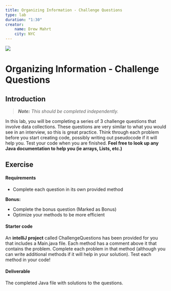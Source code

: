 ```yaml
---
title: Organizing Information - Challenge Questions
type: lab
duration: "1:30"
creator:
    name: Drew Mahrt
    city: NYC
---
```


![](https://ga-dash.s3.amazonaws.com/production/assets/logo-9f88ae6c9c3871690e33280fcf557f33.png)

# Organizing Information - Challenge Questions

## Introduction

> ***Note:*** _This should be completed independently._

In this lab, you will be completing a series of 3 challenge questions that involve data collections. These questions are very similar to what you would see in an interview, so this is great practice. Think through each problem before you start creating code, possibly writing out pseudocode if it will help you. Test your code when you are finished. **Feel free to look up any Java documentation to help you (ie arrays, Lists, etc.)**

## Exercise

#### Requirements

- Complete each question in its own provided method

**Bonus:**
- Complete the bonus question (Marked as Bonus)
- Optimize your methods to be more efficient

#### Starter code

An **intelliJ project** called ChallengeQuestions has been provided for you that includes a Main.java file. Each method has a comment above it that contains the problem. Complete each problem in that method (although you can write additional methods if it will help in your solution). Test each method in your code!

#### Deliverable

The completed Java file with solutions to the questions.
